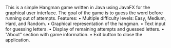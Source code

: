 This is a simple Hangman game written in Java using JavaFX for the graphical user interface. The goal of the game is to guess the word before running out of attempts.
Features:
	•	Multiple difficulty levels: Easy, Medium, Hard, and Random.
	•	Graphical representation of the hangman.
	•	Text input for guessing letters.
	•	Display of remaining attempts and guessed letters.
	•	"About" section with game information.
	•	Exit button to close the application.
